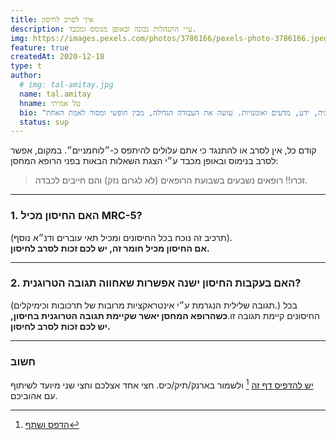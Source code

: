 ```yaml
---
title: איך לסרב לחיסון
description: ע״י התנהלות נכונה ובאופן מנומס ומכבד.
img: https://images.pexels.com/photos/3786166/pexels-photo-3786166.jpeg
feature: true
createdAt: 2020-12-18
type: t
author:
  # img: tal-amitay.jpg
  name: tal.amitay
  hname: טל אמיתי
  bio: "וולונטריסט ערני, איש טכנולוגיה, ידע, מדעים ואומנויות. עושה את העבודה הגדולה, מבין חופשי ומסור לאמת האחת."
  status: sup
---
```


קודם כל, אין לסרב או להתנגד כי אתם עלולים להיתפס כ-״לוחמניים״. במקום, אפשר לסרב בנימוס ובאופן מכבד ע״י הצגת השאלות הבאות בפני הרופא המחסן:

> זכרו!! רופאים נשבעים בשבועת הרופאים (לא לגרום נזק) והם חייבים לכבדה.

---

### 1. האם החיסון מכיל MRC-5?
(תרכיב זה נוכח בכל החיסונים ומכיל תאי עוברים ודנ״א נוסף).  
**אם החיסון מכיל חומר זה, יש לכם זכות לסרב לחיסון.**

---

### 2. האם בעקבות החיסון ישנה אפשרות שאחווה תגובה הטרוגנית?
(תגובה שלילית הנגרמת ע״י אינטראקציות מרובות של תרכובות וכימיקלים.) בכל החיסונים קיימת תגובה זו.**כשהרופא המחסן יאשר שקיימת תגובה הטרוגנית בחיסון, יש לכם זכות לסרב לחיסון.**

---

### חשוב

[יש להדפיס דף זה](https://telemet.org/pdf/vaccine/no-vac.pdf) [^1] ולשמור בארנק/תיק/כיס. חצי אחד אצלכם וחצי שני מיועד לשיתוף עם אהוביכם.

[^1]: [הדפס ושתף](https://telemet.org/pdf/vaccine/no-vac.pdf)